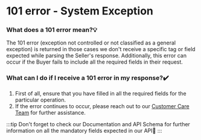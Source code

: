 ﻿---
sidebar_position: 2
---

# 101 error - System Exception

### What does a 101 error mean?💡
The 101 error (exception not controlled or not classified as a general exception) is returned in those cases we don't receive a specific tag or field expected while parsing the Seller's response. Additionally, this error can occur if the Buyer fails to include all the required fields in their request.
### What can I do if I receive a 101 error in my response?✔️
1. First of all, ensure that you have filled in all the required fields for the particular operation.
1. If the error continues to occur, please reach out to our [Customer Care Team](https://knowledge.travelgate.com/guidelines-for-submitting-a-ticket-to-our-support-team) for further assistance.

:::tip
Don't forget to check our Documentation and API Schema for further information on all the mandatory fields expected in our API🚀
:::
 

